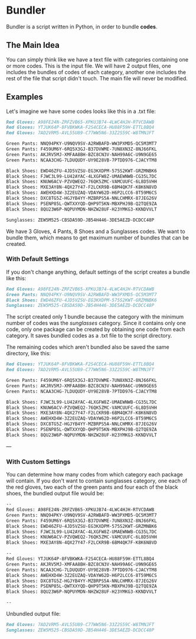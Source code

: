 # Bundler
Bundler is a script written in Python, in order to bundle **codes**.

## The Main Idea
You can simply think like we have a text file with categories containing one or more codes. This is the input file.
We will have 2 output files, one includes the bundles of codes of each category, another one includes the rest of the file that script didn't touch. The main file will never be modified.

## Examples
Let's imagine we have some codes looks like this in a .txt file:
```markdown
Red Gloves: A98FE24N-ZRFZVB65-XPKUJB74-4LWC4HJH-RTVCDAWB
Red Gloves: YTJUK64P-8FVBKWKA-F2S4CECA-HU88F59H-ETTL8BQ4
Red Gloves: 7AD2VRM5-AVL55U89-C77WW5N6-33Z2S59C-W8TMNJFT

Green Pants: NNQ94PKY-U9NQV9SV-A2RWBAFD-WW3PXMD5-QC5M3MT7
Green Pants: F459UM6Y-6RQ5X3GJ-B37DVWME-7UN8XN3Z-8NJ66FKL
Green Pants: AKJRV5MJ-XMFAA8BH-BZC8CN3V-NAH99A6C-U9N9GE65
Green Pants: NCAA3CHG-7LDUQUDY-UY9E28VB-7PTDD976-CJACYTM8

Black Shoes: EWD46ZFU-4JD5VZSU-EG3KXDPM-575S2KWT-GRZMNBK6
Black Shoes: FJWC3L99-LU42AYAC-4LXGFW8Z-UMAEWNWB-CG35L7DC
Black Shoes: KNUW6ACV-PZVQWEQ2-76QK5ZMC-VAMCUUFC-6L8D5VHH
Black Shoes: MXE3AY8N-4QX27Y47-F2LCKR9B-6BM4QK7F-K8K6N8VD
Black Shoes: AWEHXD4W-3Z2EUZAQ-VDAYW62D-H6P2LCC6-8T59M6CS
Black Shoes: DXC8TG5Z-HGJYB4YY-MZBRPS5A-NNLCHMRX-87JEG26V
Black Shoes: PSENP85L-QWTXXYQD-QHP9T5KN-MBXPHJ9B-Q2TQE9ZA
Black Shoes: 8QU23W6P-NQPUYMDN-NHZW28UF-H23YMKG3-KKNDVVLT

Sunglasses: ZEW5M525-CBSDA59D-JB54H446-3DE5AEZD-DCDCC48P
```
We have 3 Gloves, 4 Pants, 8 Shoes and a Sunglasses codes. We want to bundle them, which means to get maximum number of bundles that can be created.
### With Default Settings
If you don't change anything, default settings of the script creates a bundle like this:
```markdown
Red Gloves: A98FE24N-ZRFZVB65-XPKUJB74-4LWC4HJH-RTVCDAWB
Green Pants: NNQ94PKY-U9NQV9SV-A2RWBAFD-WW3PXMD5-QC5M3MT7
Black Shoes: EWD46ZFU-4JD5VZSU-EG3KXDPM-575S2KWT-GRZMNBK6
Sunglasses: ZEW5M525-CBSDA59D-JB54H446-3DE5AEZD-DCDCC48P
```
The script created only 1 bundle because the category with the minimum number of codes was the _sunglasses_ category. Since it contains only one code, only one package can be created by obtaining one code from each category. It saves bundled codes as a .txt file to the script directory. 

The remaining codes which aren't bundled also be saved the same directory, like this:
```markdown
Red Gloves: YTJUK64P-8FVBKWKA-F2S4CECA-HU88F59H-ETTL8BQ4
Red Gloves: 7AD2VRM5-AVL55U89-C77WW5N6-33Z2S59C-W8TMNJFT

Green Pants: F459UM6Y-6RQ5X3GJ-B37DVWME-7UN8XN3Z-8NJ66FKL
Green Pants: AKJRV5MJ-XMFAA8BH-BZC8CN3V-NAH99A6C-U9N9GE65
Green Pants: NCAA3CHG-7LDUQUDY-UY9E28VB-7PTDD976-CJACYTM8

Black Shoes: FJWC3L99-LU42AYAC-4LXGFW8Z-UMAEWNWB-CG35L7DC
Black Shoes: KNUW6ACV-PZVQWEQ2-76QK5ZMC-VAMCUUFC-6L8D5VHH
Black Shoes: MXE3AY8N-4QX27Y47-F2LCKR9B-6BM4QK7F-K8K6N8VD
Black Shoes: AWEHXD4W-3Z2EUZAQ-VDAYW62D-H6P2LCC6-8T59M6CS
Black Shoes: DXC8TG5Z-HGJYB4YY-MZBRPS5A-NNLCHMRX-87JEG26V
Black Shoes: PSENP85L-QWTXXYQD-QHP9T5KN-MBXPHJ9B-Q2TQE9ZA
Black Shoes: 8QU23W6P-NQPUYMDN-NHZW28UF-H23YMKG3-KKNDVVLT
```
—
### With Custom Settings
You can determine how many codes from which category each package will contain.
If you don't want to contain sunglasses category, one each of the red gloves, two each of the green pants and four each of the black shoes, the bundled output file would be:
```markdown
--
Red Gloves: A98FE24N-ZRFZVB65-XPKUJB74-4LWC4HJH-RTVCDAWB
Green Pants: NNQ94PKY-U9NQV9SV-A2RWBAFD-WW3PXMD5-QC5M3MT7
Green Pants: F459UM6Y-6RQ5X3GJ-B37DVWME-7UN8XN3Z-8NJ66FKL
Black Shoes: EWD46ZFU-4JD5VZSU-EG3KXDPM-575S2KWT-GRZMNBK6
Black Shoes: FJWC3L99-LU42AYAC-4LXGFW8Z-UMAEWNWB-CG35L7DC
Black Shoes: KNUW6ACV-PZVQWEQ2-76QK5ZMC-VAMCUUFC-6L8D5VHH
Black Shoes: MXE3AY8N-4QX27Y47-F2LCKR9B-6BM4QK7F-K8K6N8VD

--
Red Gloves: YTJUK64P-8FVBKWKA-F2S4CECA-HU88F59H-ETTL8BQ4
Green Pants: AKJRV5MJ-XMFAA8BH-BZC8CN3V-NAH99A6C-U9N9GE65
Green Pants: NCAA3CHG-7LDUQUDY-UY9E28VB-7PTDD976-CJACYTM8
Black Shoes: AWEHXD4W-3Z2EUZAQ-VDAYW62D-H6P2LCC6-8T59M6CS
Black Shoes: DXC8TG5Z-HGJYB4YY-MZBRPS5A-NNLCHMRX-87JEG26V
Black Shoes: PSENP85L-QWTXXYQD-QHP9T5KN-MBXPHJ9B-Q2TQE9ZA
Black Shoes: 8QU23W6P-NQPUYMDN-NHZW28UF-H23YMKG3-KKNDVVLT

--
```
Unbundled output file:
```markdown
Red Gloves: 7AD2VRM5-AVL55U89-C77WW5N6-33Z2S59C-W8TMNJFT
Sunglasses: ZEW5M525-CBSDA59D-JB54H446-3DE5AEZD-DCDCC48P
```
